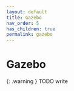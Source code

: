 ```yaml
---
layout: default
title: Gazebo
nav_order: 5
has_children: true
permalink: gazebo
---
```


# Gazebo

{: .warning }
TODO write
